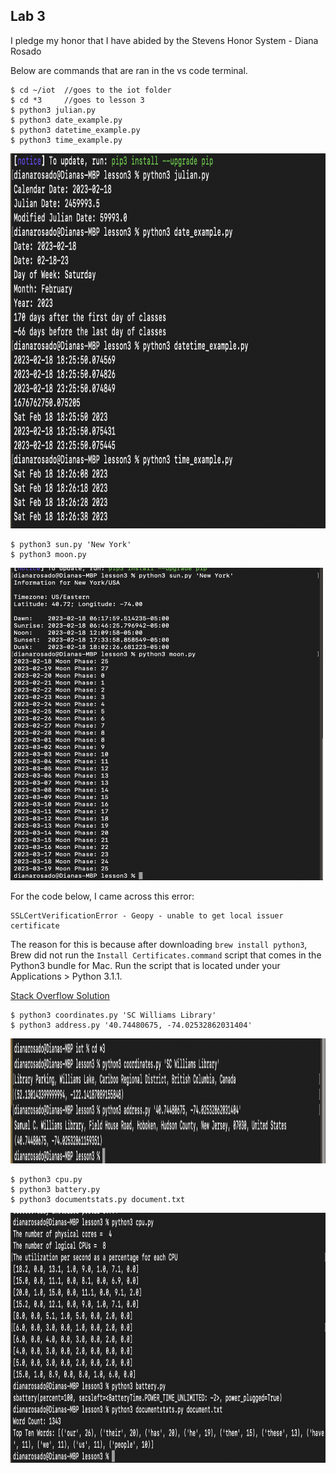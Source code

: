 ## Lab 3

I pledge my honor that I have abided by the Stevens Honor System - Diana Rosado


Below are commands that are ran in the vs code terminal.

```
$ cd ~/iot  //goes to the iot folder
$ cd *3     //goes to lesson 3
$ python3 julian.py
$ python3 date_example.py
$ python3 datetime_example.py
$ python3 time_example.py
```
<img src="https://github.com/Diana-Rosado/Rosado-CPE-322/blob/main/Labs/Lab3/julian2timeexample.png" width="800" height="600">

```
$ python3 sun.py 'New York'
$ python3 moon.py
```
<img src="https://github.com/Diana-Rosado/Rosado-CPE-322/blob/main/Labs/Lab3/NewYork2moon.png" width="500" height="500">

For the code below, I came across this error:
```
SSLCertVerificationError - Geopy - unable to get local issuer certificate 
```
The reason for this is because after downloading ```brew install python3```, Brew did not run the ```Install Certificates.command``` script that comes in the Python3 bundle for Mac. Run the script that is located under your Applications > Python 3.1.1.

[Stack Overflow Solution](https://stackoverflow.com/questions/44649449/brew-installation-of-python-3-6-1-ssl-certificate-verify-failed-certificate/44649450#44649450)

```
$ python3 coordinates.py 'SC Williams Library'
$ python3 address.py '40.74480675, -74.02532862031404'
```
<img src="https://github.com/Diana-Rosado/Rosado-CPE-322/blob/main/Labs/Lab3/coordinates2address.png" width="1000" height="200">

```
$ python3 cpu.py
$ python3 battery.py
$ python3 documentstats.py document.txt

```
<img src="https://github.com/Diana-Rosado/Rosado-CPE-322/blob/main/Labs/Lab3/cpu2document.png" width="800" height="400">



